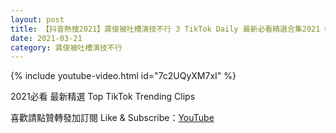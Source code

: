 ```yaml
---
layout: post
title: 【抖音熱搜2021】龚俊被吐槽演技不行 3 TikTok Daily 最新必看精選合集2021 03 21
date: 2021-03-21
category: 龚俊被吐槽演技不行
---
```


{% include youtube-video.html id="7c2UQyXM7xI" %}

2021必看 最新精選 Top TikTok Trending Clips

喜歡請點贊轉發加訂閱 Like & Subscribe：[YouTube](https://www.youtube.com/channel/UCAoR7VcanIPd04uEq_GIylA/videos)

